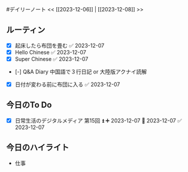 #デイリーノート
<< [[2023-12-06]] | [[2023-12-08]] >>
## ルーティン
- [x] 起床したら布団を畳む ✅ 2023-12-07
- [x] Hello Chinese ✅ 2023-12-07
- [x] Super Chinese ✅ 2023-12-07
- [-] Q&A Diary 中国語で３行日記 or 大陸版アクナイ読解
- [x] 日付が変わる前に布団に入る ✅ 2023-12-07
## 今日のTo Do
- [x] 日常生活のデジタルメディア 第15回 ⏫ ➕ 2023-12-07 📅 2023-12-07 ✅ 2023-12-07
## 今日のハイライト
- 仕事
